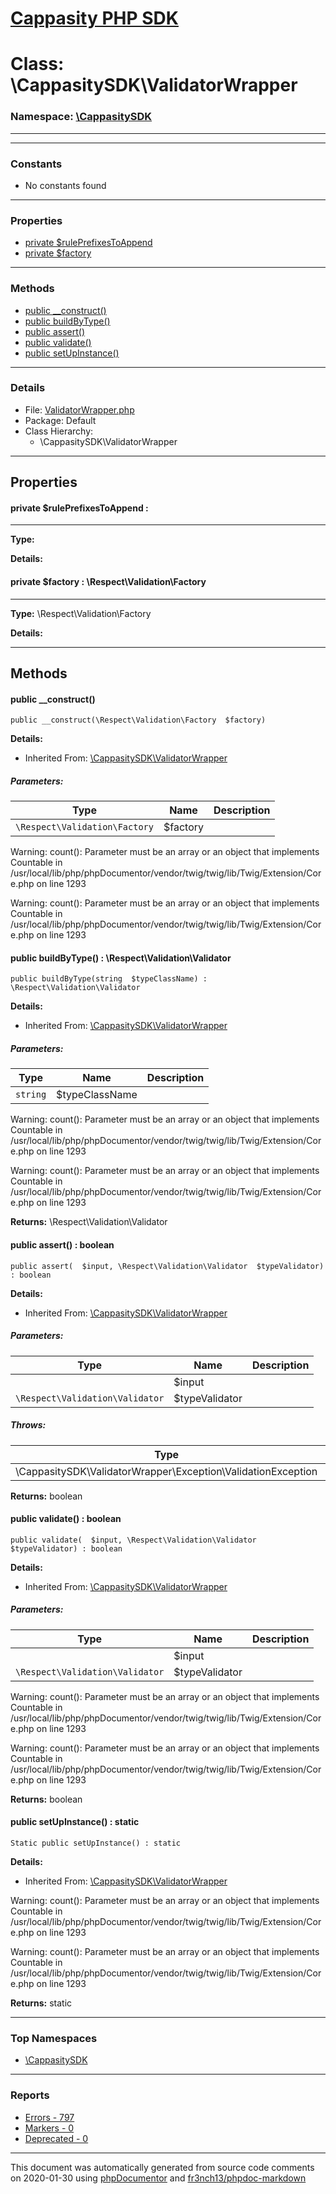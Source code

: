 # [Cappasity PHP SDK](../home.md)

# Class: \CappasitySDK\ValidatorWrapper
### Namespace: [\CappasitySDK](../namespaces/CappasitySDK.md)
---
---
### Constants
* No constants found
---
### Properties
* [private $rulePrefixesToAppend](../classes/CappasitySDK.ValidatorWrapper.md#property_rulePrefixesToAppend)
* [private $factory](../classes/CappasitySDK.ValidatorWrapper.md#property_factory)
---
### Methods
* [public __construct()](../classes/CappasitySDK.ValidatorWrapper.md#method___construct)
* [public buildByType()](../classes/CappasitySDK.ValidatorWrapper.md#method_buildByType)
* [public assert()](../classes/CappasitySDK.ValidatorWrapper.md#method_assert)
* [public validate()](../classes/CappasitySDK.ValidatorWrapper.md#method_validate)
* [public setUpInstance()](../classes/CappasitySDK.ValidatorWrapper.md#method_setUpInstance)
---
### Details
* File: [ValidatorWrapper.php](../files/ValidatorWrapper.md)
* Package: Default
* Class Hierarchy:
  * \CappasitySDK\ValidatorWrapper
---
## Properties
<a name="property_rulePrefixesToAppend"></a>
#### private $rulePrefixesToAppend : 
---
**Type:** 

**Details:**


<a name="property_factory"></a>
#### private $factory : \Respect\Validation\Factory
---
**Type:** \Respect\Validation\Factory

**Details:**



---
## Methods
<a name="method___construct" class="anchor"></a>
#### public __construct() 

```
public __construct(\Respect\Validation\Factory  $factory) 
```

**Details:**
* Inherited From: [\CappasitySDK\ValidatorWrapper](../classes/CappasitySDK.ValidatorWrapper.md)
##### Parameters:
| Type | Name | Description |
| ---- | ---- | ----------- |
| <code>\Respect\Validation\Factory</code> | $factory  |  |

Warning: count(): Parameter must be an array or an object that implements Countable in /usr/local/lib/php/phpDocumentor/vendor/twig/twig/lib/Twig/Extension/Core.php on line 1293

Warning: count(): Parameter must be an array or an object that implements Countable in /usr/local/lib/php/phpDocumentor/vendor/twig/twig/lib/Twig/Extension/Core.php on line 1293




<a name="method_buildByType" class="anchor"></a>
#### public buildByType() : \Respect\Validation\Validator

```
public buildByType(string  $typeClassName) : \Respect\Validation\Validator
```

**Details:**
* Inherited From: [\CappasitySDK\ValidatorWrapper](../classes/CappasitySDK.ValidatorWrapper.md)
##### Parameters:
| Type | Name | Description |
| ---- | ---- | ----------- |
| <code>string</code> | $typeClassName  |  |

Warning: count(): Parameter must be an array or an object that implements Countable in /usr/local/lib/php/phpDocumentor/vendor/twig/twig/lib/Twig/Extension/Core.php on line 1293

Warning: count(): Parameter must be an array or an object that implements Countable in /usr/local/lib/php/phpDocumentor/vendor/twig/twig/lib/Twig/Extension/Core.php on line 1293

**Returns:** \Respect\Validation\Validator


<a name="method_assert" class="anchor"></a>
#### public assert() : boolean

```
public assert(  $input, \Respect\Validation\Validator  $typeValidator) : boolean
```

**Details:**
* Inherited From: [\CappasitySDK\ValidatorWrapper](../classes/CappasitySDK.ValidatorWrapper.md)
##### Parameters:
| Type | Name | Description |
| ---- | ---- | ----------- |
| <code></code> | $input  |  |
| <code>\Respect\Validation\Validator</code> | $typeValidator  |  |
##### Throws:
| Type | Description |
| ---- | ----------- |
| \CappasitySDK\ValidatorWrapper\Exception\ValidationException |  |

**Returns:** boolean


<a name="method_validate" class="anchor"></a>
#### public validate() : boolean

```
public validate(  $input, \Respect\Validation\Validator  $typeValidator) : boolean
```

**Details:**
* Inherited From: [\CappasitySDK\ValidatorWrapper](../classes/CappasitySDK.ValidatorWrapper.md)
##### Parameters:
| Type | Name | Description |
| ---- | ---- | ----------- |
| <code></code> | $input  |  |
| <code>\Respect\Validation\Validator</code> | $typeValidator  |  |

Warning: count(): Parameter must be an array or an object that implements Countable in /usr/local/lib/php/phpDocumentor/vendor/twig/twig/lib/Twig/Extension/Core.php on line 1293

Warning: count(): Parameter must be an array or an object that implements Countable in /usr/local/lib/php/phpDocumentor/vendor/twig/twig/lib/Twig/Extension/Core.php on line 1293

**Returns:** boolean


<a name="method_setUpInstance" class="anchor"></a>
#### public setUpInstance() : static

```
Static public setUpInstance() : static
```

**Details:**
* Inherited From: [\CappasitySDK\ValidatorWrapper](../classes/CappasitySDK.ValidatorWrapper.md)

Warning: count(): Parameter must be an array or an object that implements Countable in /usr/local/lib/php/phpDocumentor/vendor/twig/twig/lib/Twig/Extension/Core.php on line 1293

Warning: count(): Parameter must be an array or an object that implements Countable in /usr/local/lib/php/phpDocumentor/vendor/twig/twig/lib/Twig/Extension/Core.php on line 1293

**Returns:** static



---

### Top Namespaces

* [\CappasitySDK](../namespaces/CappasitySDK.html.md)

---

### Reports
* [Errors - 797](../reports/errors.md)
* [Markers - 0](../reports/markers.md)
* [Deprecated - 0](../reports/deprecated.md)

---

This document was automatically generated from source code comments on 2020-01-30 using [phpDocumentor](http://www.phpdoc.org/) and [fr3nch13/phpdoc-markdown](https://github.com/fr3nch13/phpdoc-markdown)
